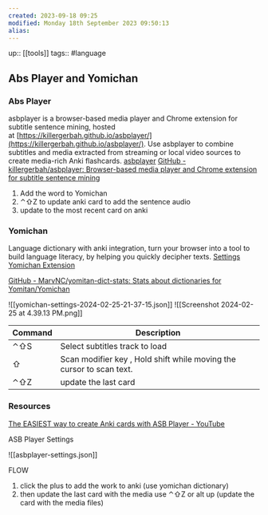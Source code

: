 ```yaml
---
created: 2023-09-18 09:25
modified: Monday 18th September 2023 09:50:13
alias:
---
```

up::  [[tools]]
tags:: #language

## Abs Player and Yomichan

### Abs Player
asbplayer is a browser-based media player and Chrome extension for subtitle sentence mining, hosted at [https://killergerbah.github.io/asbplayer/](https://killergerbah.github.io/asbplayer/). Use asbplayer to combine subtitles and media extracted from streaming or local video sources to create media-rich Anki flashcards.
[asbplayer](https://killergerbah.github.io/asbplayer/)
[GitHub - killergerbah/asbplayer: Browser-based media player and Chrome extension for subtitle sentence mining](https://github.com/killergerbah/asbplayer)

1. Add the word to Yomichan
2. ⌃⇧Z to update anki card to add the sentence audio
3. update to the most recent card on anki
### Yomichan
Language dictionary with anki integration, turn your browser into a tool to build language literacy, by helping you quickly decipher texts.
[Settings](chrome-extension://ogmnaimimemjmbakcfefmnahgdfhfami/settings.html#!dictionaries)
[Yomichan Extension](https://chrome.google.com/webstore/detail/yomichan/ogmnaimimemjmbakcfefmnahgdfhfami)

[GitHub - MarvNC/yomitan-dict-stats: Stats about dictionaries for Yomitan/Yomichan](https://github.com/MarvNC/yomitan-dict-stats?tab=readme-ov-file#mandarin-chinese)

![[yomichan-settings-2024-02-25-21-37-15.json]]
![[Screenshot 2024-02-25 at 4.39.13 PM.png]]



| Command | Description                                                          |
| ------- | -------------------------------------------------------------------- |
| ⌃⇧S     | Select subtitles track to load                                       |
| ⇧       | Scan modifier key , Hold shift while moving the cursor to scan text. |
| ⌃⇧Z     | update the last card                                                 |
### Resources
[The EASIEST way to create Anki cards with ASB Player - YouTube](https://www.youtube.com/watch?v=jXO4gmCmcNE)

ASB Player Settings

![[asbplayer-settings.json]]



FLOW
1. click the plus to add the work to anki (use yomichan dictionary)
2. then update the last card with the media use  ⌃⇧Z  or alt up   (update the card with the media files)
